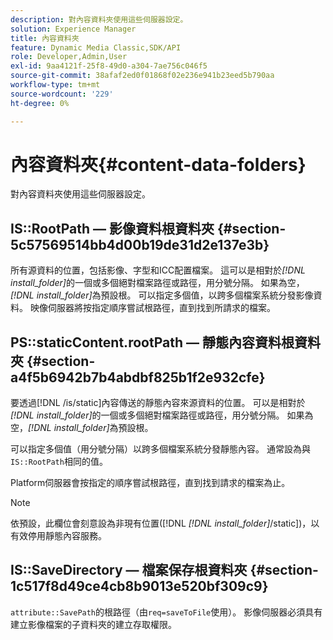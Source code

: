 ```yaml
---
description: 對內容資料夾使用這些伺服器設定。
solution: Experience Manager
title: 內容資料夾
feature: Dynamic Media Classic,SDK/API
role: Developer,Admin,User
exl-id: 9aa4121f-25f8-49d0-a304-7ae756c046f5
source-git-commit: 38afaf2ed0f01868f02e236e941b23eed5b790aa
workflow-type: tm+mt
source-wordcount: '229'
ht-degree: 0%

---
```


# 內容資料夾{#content-data-folders}

對內容資料夾使用這些伺服器設定。

## IS::RootPath — 影像資料根資料夾 {#section-5c57569514bb4d00b19de31d2e137e3b}

所有源資料的位置，包括影像、字型和ICC配置檔案。 這可以是相對於&#x200B;*[!DNL install_folder]*&#x200B;的一個或多個絕對檔案路徑或路徑，用分號分隔。 如果為空，*[!DNL install_folder]*&#x200B;為預設根。 可以指定多個值，以跨多個檔案系統分發影像資料。 映像伺服器將按指定順序嘗試根路徑，直到找到所請求的檔案。

## PS::staticContent.rootPath — 靜態內容資料根資料夾 {#section-a4f5b6942b7b4abdbf825b1f2e932cfe}

要透過[!DNL /is/static]內容傳送的靜態內容來源資料的位置。 可以是相對於&#x200B;*[!DNL install_folder]*&#x200B;的一個或多個絕對檔案路徑或路徑，用分號分隔。 如果為空，*[!DNL install_folder]*&#x200B;為預設根。

可以指定多個值（用分號分隔）以跨多個檔案系統分發靜態內容。 通常設為與`IS::RootPath`相同的值。

Platform伺服器會按指定的順序嘗試根路徑，直到找到請求的檔案為止。

>[!NOTE]
>
>依預設，此欄位會刻意設為非現有位置([!DNL *[!DNL install_folder]*/static])，以有效停用靜態內容服務。

## IS::SaveDirectory — 檔案保存根資料夾 {#section-1c517f8d49ce4cb8b9013e520bf309c9}

`attribute::SavePath`的根路徑（由`req=saveToFile`使用）。 影像伺服器必須具有建立影像檔案的子資料夾的建立存取權限。
